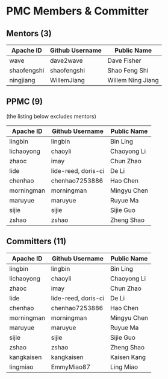 <!-- 
Licensed to the Apache Software Foundation (ASF) under one
or more contributor license agreements.  See the NOTICE file
distributed with this work for additional information
regarding copyright ownership.  The ASF licenses this file
to you under the Apache License, Version 2.0 (the
"License"); you may not use this file except in compliance
with the License.  You may obtain a copy of the License at

  http://www.apache.org/licenses/LICENSE-2.0

Unless required by applicable law or agreed to in writing,
software distributed under the License is distributed on an
"AS IS" BASIS, WITHOUT WARRANTIES OR CONDITIONS OF ANY
KIND, either express or implied.  See the License for the
specific language governing permissions and limitations
under the License.
-->

# PMC Members & Committer

## Mentors (3)

|Apache ID|Github Username	|Public Name|
|--------|-----------|----------|
|wave	|dave2wave	|Dave Fisher	|
|shaofengshi	|shaofengshi|	Shao Feng Shi	|
|ningjiang	|WillemJiang	|Willem Ning Jiang|

## PPMC (9)
(the listing below excludes mentors)

|Apache ID|Github Username	|Public Name|
|--------|-----------|----------|
|lingbin|	lingbin	|Bin Ling	|
|lichaoyong	|chaoyli	|Chaoyong Li	|
|zhaoc	|imay	|Chun Zhao	|
|lide	|lide-reed, doris-ci	|De Li	|
|chenhao	|chenhao7253886	|Hao Chen	|
|morningman	|morningman	|Mingyu Chen|
|maruyue	|maruyue|	Ruyue Ma	|
|sijie	|sijie	|Sijie Guo	|
|zshao	|zshao	|Zheng Shao|

## Committers (11)

|Apache ID|Github Username	|Public Name|
|--------|-----------|----------|
|lingbin|	lingbin	|Bin Ling	|
|lichaoyong	|chaoyli	|Chaoyong Li	|
|zhaoc	|imay	|Chun Zhao	|
|lide	|lide-reed, doris-ci	|De Li	|
|chenhao	|chenhao7253886	|Hao Chen	|
|morningman	|morningman	|Mingyu Chen|
|maruyue	|maruyue|	Ruyue Ma	|
|sijie	|sijie	|Sijie Guo	|
|zshao	|zshao	|Zheng Shao|
|kangkaisen|kangkaisen|Kaisen Kang|
|lingmiao|EmmyMiao87|Ling Miao|
